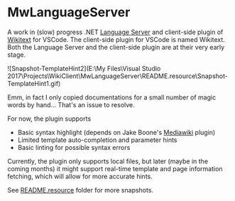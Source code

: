 # MwLanguageServer

A work in (slow) progress .NET [Language Server](https://github.com/Microsoft/language-server-protocol) and client-side plugin of [Wikitext](https://en.wikipedia.org/wiki/Wiki_markup) for VSCode. The client-side plugin for VSCode is named Wikitext. Both the Language Server and the client-side plugin are at their very early stage.

![Snapshot-TemplateHint2](E:\My Files\Visual Studio 2017\Projects\WikiClient\MwLanguageServer\README.resource\Snapshot-TemplateHint1.gif)

Emm, in fact I only copied documentations for a small number of magic words by hand… That's an issue to resolve.

For now, the plugin supports

*   Basic syntax highlight (depends on Jake Boone's [Mediawiki](https://marketplace.visualstudio.com/items?itemName=jakeboone02.mediawiki) plugin)
*   Limited template auto-completion and parameter hints
*   Basic linting for possible syntax errors

Currently, the plugin only supports local files, but later (maybe in the coming months) it might support real-time template and page information fetching, which will allow for more accurate hints.

See [README.resource](README.resource) folder for more snapshots.
